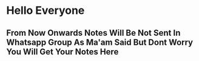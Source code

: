 # Hello Everyone 

## From Now Onwards Notes Will Be Not Sent In Whatsapp Group As Ma'am Said But Dont Worry You Will Get Your Notes Here 
